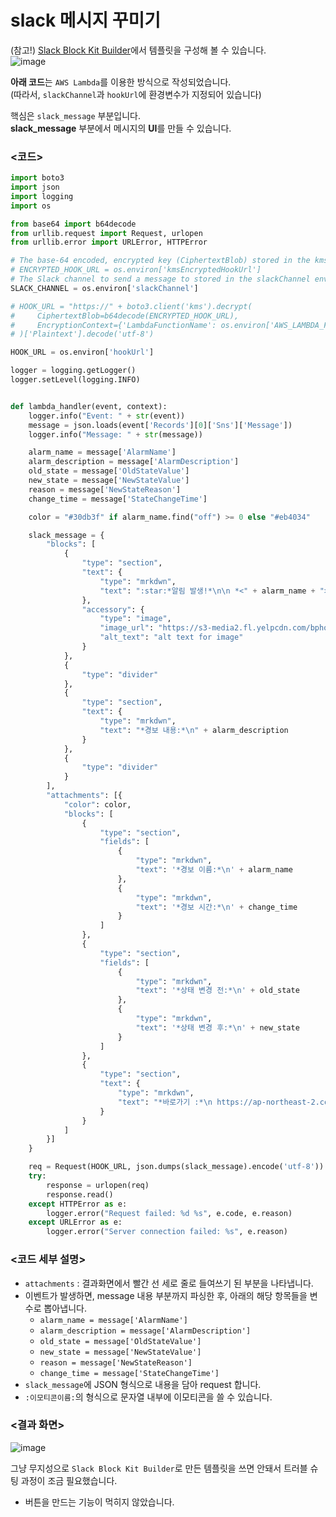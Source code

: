 # slack 메시지 꾸미기

(참고!) [Slack Block Kit Builder](https://app.slack.com/block-kit-builder/T025V9S2DGR#%7B%22blocks%22:%5B%7B%22type%22:%22section%22,%22text%22:%7B%22type%22:%22mrkdwn%22,%22text%22:%22Hello,%20Assistant%20to%20the%20Regional%20Manager%20Dwight!%20*Michael%20Scott*%20wants%20to%20know%20where%20you'd%20like%20to%20take%20the%20Paper%20Company%20investors%20to%20dinner%20tonight.%5Cn%5Cn%20*Please%20select%20a%20restaurant:*%22%7D%7D,%7B%22type%22:%22divider%22%7D,%7B%22type%22:%22section%22,%22text%22:%7B%22type%22:%22mrkdwn%22,%22text%22:%22*Farmhouse%20Thai%20Cuisine*%5Cn:star::star::star::star:%201528%20reviews%5Cn%20They%20do%20have%20some%20vegan%20options,%20like%20the%20roti%20and%20curry,%20plus%20they%20have%20a%20ton%20of%20salad%20stuff%20and%20noodles%20can%20be%20ordered%20without%20meat!!%20They%20have%20something%20for%20everyone%20here%22%7D,%22accessory%22:%7B%22type%22:%22image%22,%22image_url%22:%22https://s3-media3.fl.yelpcdn.com/bphoto/c7ed05m9lC2EmA3Aruue7A/o.jpg%22,%22alt_text%22:%22alt%20text%20for%20image%22%7D%7D,%7B%22type%22:%22section%22,%22text%22:%7B%22type%22:%22mrkdwn%22,%22text%22:%22*Kin%20Khao*%5Cn:star::star::star::star:%201638%20reviews%5Cn%20The%20sticky%20rice%20also%20goes%20wonderfully%20with%20the%20caramelized%20pork%20belly,%20which%20is%20absolutely%20melt-in-your-mouth%20and%20so%20soft.%22%7D,%22accessory%22:%7B%22type%22:%22image%22,%22image_url%22:%22https://s3-media2.fl.yelpcdn.com/bphoto/korel-1YjNtFtJlMTaC26A/o.jpg%22,%22alt_text%22:%22alt%20text%20for%20image%22%7D%7D,%7B%22type%22:%22section%22,%22text%22:%7B%22type%22:%22mrkdwn%22,%22text%22:%22*Ler%20Ros*%5Cn:star::star::star::star:%202082%20reviews%5Cn%20I%20would%20really%20recommend%20the%20%20Yum%20Koh%20Moo%20Yang%20-%20Spicy%20lime%20dressing%20and%20roasted%20quick%20marinated%20pork%20shoulder,%20basil%20leaves,%20chili%20&%20rice%20powder.%22%7D,%22accessory%22:%7B%22type%22:%22image%22,%22image_url%22:%22https://s3-media2.fl.yelpcdn.com/bphoto/DawwNigKJ2ckPeDeDM7jAg/o.jpg%22,%22alt_text%22:%22alt%20text%20for%20image%22%7D%7D,%7B%22type%22:%22divider%22%7D,%7B%22type%22:%22actions%22,%22elements%22:%5B%7B%22type%22:%22button%22,%22text%22:%7B%22type%22:%22plain_text%22,%22text%22:%22Farmhouse%22,%22emoji%22:true%7D,%22value%22:%22click_me_123%22%7D,%7B%22type%22:%22button%22,%22text%22:%7B%22type%22:%22plain_text%22,%22text%22:%22Kin%20Khao%22,%22emoji%22:true%7D,%22value%22:%22click_me_123%22,%22url%22:%22https://google.com%22%7D,%7B%22type%22:%22button%22,%22text%22:%7B%22type%22:%22plain_text%22,%22text%22:%22Ler%20Ros%22,%22emoji%22:true%7D,%22value%22:%22click_me_123%22,%22url%22:%22https://google.com%22%7D%5D%7D%5D%7D)에서 템플릿을 구성해 볼 수 있습니다.   
![image](https://user-images.githubusercontent.com/43658658/162719914-ba24643f-1edd-4006-9f9e-787c8ce4f160.png)

**아래 코드**는 `AWS Lambda`를 이용한 방식으로 작성되었습니다.   
(따라서, `slackChannel`과 `hookUrl`에 환경변수가 지정되어 있습니다)

핵심은 `slack_message` 부분입니다.   
**slack_message** 부분에서 메시지의 **UI**를 만들 수 있습니다.

### <코드>

``` python
import boto3
import json
import logging
import os

from base64 import b64decode
from urllib.request import Request, urlopen
from urllib.error import URLError, HTTPError

# The base-64 encoded, encrypted key (CiphertextBlob) stored in the kmsEncryptedHookUrl environment variable
# ENCRYPTED_HOOK_URL = os.environ['kmsEncryptedHookUrl']
# The Slack channel to send a message to stored in the slackChannel environment variable
SLACK_CHANNEL = os.environ['slackChannel']

# HOOK_URL = "https://" + boto3.client('kms').decrypt(
#     CiphertextBlob=b64decode(ENCRYPTED_HOOK_URL),
#     EncryptionContext={'LambdaFunctionName': os.environ['AWS_LAMBDA_FUNCTION_NAME']}
# )['Plaintext'].decode('utf-8')

HOOK_URL = os.environ['hookUrl']

logger = logging.getLogger()
logger.setLevel(logging.INFO)


def lambda_handler(event, context):
    logger.info("Event: " + str(event))
    message = json.loads(event['Records'][0]['Sns']['Message'])
    logger.info("Message: " + str(message))

    alarm_name = message['AlarmName']
    alarm_description = message['AlarmDescription']
    old_state = message['OldStateValue']
    new_state = message['NewStateValue']
    reason = message['NewStateReason']
    change_time = message['StateChangeTime']

    color = "#30db3f" if alarm_name.find("off") >= 0 else "#eb4034"

    slack_message = {
        "blocks": [
            {
                "type": "section",
                "text": {
                    "type": "mrkdwn",
                    "text": ":star:*알림 발생!*\n\n *<" + alarm_name + ">* 내용의 경보가 발생했습니다.\n\n 아래 내용을 확인해주세요"
                },
                "accessory": {
                    "type": "image",
                    "image_url": "https://s3-media2.fl.yelpcdn.com/bphoto/korel-1YjNtFtJlMTaC26A/o.jpg",
                    "alt_text": "alt text for image"
                }
            },
            {
                "type": "divider"
            },
            {
                "type": "section",
                "text": {
                    "type": "mrkdwn",
                    "text": "*경보 내용:*\n" + alarm_description
                }
            },
            {
                "type": "divider"
            }
        ],
        "attachments": [{
            "color": color,
            "blocks": [
                {
                    "type": "section",
                    "fields": [
                        {
                            "type": "mrkdwn",
                            "text": '*경보 이름:*\n' + alarm_name
                        },
                        {
                            "type": "mrkdwn",
                            "text": '*경보 시간:*\n' + change_time
                        }
                    ]
                },
                {
                    "type": "section",
                    "fields": [
                        {
                            "type": "mrkdwn",
                            "text": '*상태 변경 전:*\n' + old_state
                        },
                        {
                            "type": "mrkdwn",
                            "text": '*상태 변경 후:*\n' + new_state
                        }
                    ]
                },
                {
                    "type": "section",
                    "text": {
                        "type": "mrkdwn",
                        "text": "*바로가기 :*\n https://ap-northeast-2.console.aws.amazon.com/cloudwatch/home?region=ap-northeast-2#home:"
                    }
                }
            ]
        }]
    }

    req = Request(HOOK_URL, json.dumps(slack_message).encode('utf-8'))
    try:
        response = urlopen(req)
        response.read()
    except HTTPError as e:
        logger.error("Request failed: %d %s", e.code, e.reason)
    except URLError as e:
        logger.error("Server connection failed: %s", e.reason)

```

### <코드 세부 설명>

- `attachments` : 결과화면에서 빨간 선 세로 줄로 들여쓰기 된 부분을 나타냅니다.
- 이벤트가 발생하면, message 내용 부분까지 파싱한 후, 아래의 해당 항목들을 변수로 뽑아냅니다.
  - `alarm_name = message['AlarmName']`
  - `alarm_description = message['AlarmDescription']`
  - `old_state = message['OldStateValue']`
  - `new_state = message['NewStateValue']`
  - `reason = message['NewStateReason']`
  - `change_time = message['StateChangeTime']`
- `slack_message`에 JSON 형식으로 내용을 담아 request 합니다.
- `:이모티콘이름:`의 형식으로 문자열 내부에 이모티콘을 쓸 수 있습니다.
 

### <결과 화면>   
![image](https://user-images.githubusercontent.com/43658658/162716787-1fcdd7b9-617b-439a-94a6-416d71ae9214.png)

그냥 무지성으로 `Slack Block Kit Builder`로 만든 템플릿을 쓰면 안돼서 트러블 슈팅 과정이 조금 필요했습니다.   
- 버튼을 만드는 기능이 먹히지 않았습니다.



